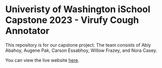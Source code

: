 # Univeristy of Washington iSchool Capstone 2023 - Virufy Cough Annotator

This repository is for our capstone project. The team consists of Abiy Abahoy, Augene Pak, Carson Essabhoy, Willow Frazey, and Nora Casey.

You can view the live website [here](https://willowsalicaceae.github.io/virufyCapstone/).

